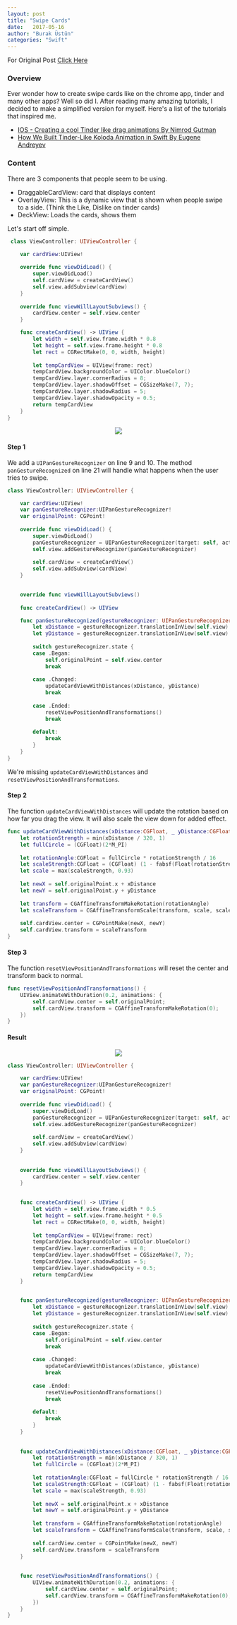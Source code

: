 ```yaml
---
layout: post
title: "Swipe Cards"
date:   2017-05-16
author: "Burak Üstün"
categories: "Swift"
---
```



For Original Post [Click Here](https://gabrielghe.github.io/swift/2015/12/03/swift-swipe-cards)
<h3>Overview</h3>

Ever wonder how to create swipe cards like on the chrome app, tinder and many other apps? Well so did I. After reading many amazing tutorials, I decided to make a simplified version for myself. Here's a list of the tutorials that inspired me.

- [IOS - Creating a cool Tinder like drag animations By Nimrod Gutman](http://guti.in/articles/creating-tinder-like-animations/)
- [How We Built Tinder-Like Koloda Animation in Swift By Eugene Andreyev](https://yalantis.com/blog/how-we-built-tinder-like-koloda-in-swift/)



<h3>Content</h3>

There are 3 components that people seem to be using.

- DraggableCardView: card that displays content
- OverlayView: This is a dynamic view that is shown when people swipe to a side. (Think the Like, Dislike on tinder cards)
- DeckView: Loads the cards, shows them

Let's start off simple.

````swift
 class ViewController: UIViewController {

    var cardView:UIView!
    
    override func viewDidLoad() {
        super.viewDidLoad()
        self.cardView = createCardView()
        self.view.addSubview(cardView)
    }
    
    override func viewWillLayoutSubviews() {
        cardView.center = self.view.center
    }

    func createCardView() -> UIView {
        let width = self.view.frame.width * 0.8
        let height = self.view.frame.height * 0.8
        let rect = CGRectMake(0, 0, width, height)
        
        let tempCardView = UIView(frame: rect)
        tempCardView.backgroundColor = UIColor.blueColor()
        tempCardView.layer.cornerRadius = 8;
        tempCardView.layer.shadowOffset = CGSizeMake(7, 7);
        tempCardView.layer.shadowRadius = 5;
        tempCardView.layer.shadowOpacity = 0.5;
        return tempCardView
    }
}
````


  <center><img src="assets/images/Posts/swipecards.png" float="center" /></center>


<h4>Step 1</h4>

We add a `UIPanGestureRecognizer` on line 9 and 10. The method `panGestureRecognized` on line 21 will handle what happens when the user tries to swipe.

````swift
class ViewController: UIViewController {

    var cardView:UIView!
    var panGestureRecognizer:UIPanGestureRecognizer!
    var originalPoint: CGPoint!
    
    override func viewDidLoad() {
        super.viewDidLoad()
        panGestureRecognizer = UIPanGestureRecognizer(target: self, action: "panGestureRecognized:")
        self.view.addGestureRecognizer(panGestureRecognizer)
    
        self.cardView = createCardView()
        self.view.addSubview(cardView)
    }
    

    override func viewWillLayoutSubviews()
    
    func createCardView() -> UIView

    func panGestureRecognized(gestureRecognizer: UIPanGestureRecognizer) {
        let xDistance = gestureRecognizer.translationInView(self.view).x
        let yDistance = gestureRecognizer.translationInView(self.view).y
        
        switch gestureRecognizer.state {
        case .Began:
            self.originalPoint = self.view.center
            break
            
        case .Changed:
            updateCardViewWithDistances(xDistance, yDistance)
            break
            
        case .Ended:
            resetViewPositionAndTransformations()
            break
            
        default:
            break
        }
    }
}
````

We're missing `updateCardViewWithDistances` and `resetViewPositionAndTransformations`.


<h4>Step 2</h4>

The function `updateCardViewWithDistances` will update the rotation based on how far you drag the view.
It will also scale the view down for added effect.

````swift
func updateCardViewWithDistances(xDistance:CGFloat, _ yDistance:CGFloat) {
    let rotationStrength = min(xDistance / 320, 1)
    let fullCircle = (CGFloat)(2*M_PI)
    
    let rotationAngle:CGFloat = fullCircle * rotationStrength / 16
    let scaleStrength:CGFloat = (CGFloat) (1 - fabsf(Float(rotationStrength)) / 2)
    let scale = max(scaleStrength, 0.93)
    
    let newX = self.originalPoint.x + xDistance
    let newY = self.originalPoint.y + yDistance
    
    let transform = CGAffineTransformMakeRotation(rotationAngle)
    let scaleTransform = CGAffineTransformScale(transform, scale, scale)
    
    self.cardView.center = CGPointMake(newX, newY)
    self.cardView.transform = scaleTransform
}
````




<h4>Step 3</h4>

The function `resetViewPositionAndTransformations` will reset the center and transform back to normal.


````swift
func resetViewPositionAndTransformations() {
    UIView.animateWithDuration(0.2, animations: {
        self.cardView.center = self.originalPoint;
        self.cardView.transform = CGAffineTransformMakeRotation(0);
    })
}
````

<h4>Result</h4>

 <center><img src="assets/images/Posts/swipecards.gif" float="center" /></center>


````swift
class ViewController: UIViewController {

    var cardView:UIView!
    var panGestureRecognizer:UIPanGestureRecognizer!
    var originalPoint: CGPoint!
    
    override func viewDidLoad() {
        super.viewDidLoad()
        panGestureRecognizer = UIPanGestureRecognizer(target: self, action: "panGestureRecognized:")
        self.view.addGestureRecognizer(panGestureRecognizer)
        
        self.cardView = createCardView()
        self.view.addSubview(cardView)
    }
    
    
    override func viewWillLayoutSubviews() {
        cardView.center = self.view.center
    }
    

    func createCardView() -> UIView {
        let width = self.view.frame.width * 0.5
        let height = self.view.frame.height * 0.5
        let rect = CGRectMake(0, 0, width, height)
        
        let tempCardView = UIView(frame: rect)
        tempCardView.backgroundColor = UIColor.blueColor()
        tempCardView.layer.cornerRadius = 8;
        tempCardView.layer.shadowOffset = CGSizeMake(7, 7);
        tempCardView.layer.shadowRadius = 5;
        tempCardView.layer.shadowOpacity = 0.5;
        return tempCardView
    }
    

    func panGestureRecognized(gestureRecognizer: UIPanGestureRecognizer) {
        let xDistance = gestureRecognizer.translationInView(self.view).x
        let yDistance = gestureRecognizer.translationInView(self.view).y
        
        switch gestureRecognizer.state {
        case .Began:
            self.originalPoint = self.view.center
            break
            
        case .Changed:
            updateCardViewWithDistances(xDistance, yDistance)
            break
            
        case .Ended:
            resetViewPositionAndTransformations()
            break
            
        default:
            break
        }
    }
    
    
    func updateCardViewWithDistances(xDistance:CGFloat, _ yDistance:CGFloat) {
        let rotationStrength = min(xDistance / 320, 1)
        let fullCircle = (CGFloat)(2*M_PI)
        
        let rotationAngle:CGFloat = fullCircle * rotationStrength / 16
        let scaleStrength:CGFloat = (CGFloat) (1 - fabsf(Float(rotationStrength)) / 2)
        let scale = max(scaleStrength, 0.93)
        
        let newX = self.originalPoint.x + xDistance
        let newY = self.originalPoint.y + yDistance
        
        let transform = CGAffineTransformMakeRotation(rotationAngle)
        let scaleTransform = CGAffineTransformScale(transform, scale, scale)
        
        self.cardView.center = CGPointMake(newX, newY)
        self.cardView.transform = scaleTransform
    }
    
    
    func resetViewPositionAndTransformations() {
        UIView.animateWithDuration(0.2, animations: {
            self.cardView.center = self.originalPoint;
            self.cardView.transform = CGAffineTransformMakeRotation(0);
        })
    }
}
````